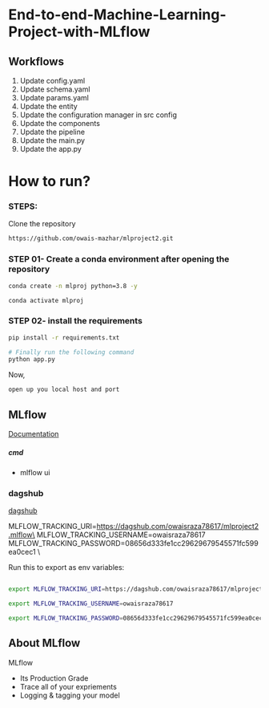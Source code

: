 # End-to-end-Machine-Learning-Project-with-MLflow


## Workflows

1. Update config.yaml
2. Update schema.yaml
3. Update params.yaml
4. Update the entity
5. Update the configuration manager in src config
6. Update the components
7. Update the pipeline 
8. Update the main.py
9. Update the app.py



# How to run?
### STEPS:

Clone the repository

```bash
https://github.com/owais-mazhar/mlproject2.git
```
### STEP 01- Create a conda environment after opening the repository

```bash
conda create -n mlproj python=3.8 -y
```

```bash
conda activate mlproj
```


### STEP 02- install the requirements
```bash
pip install -r requirements.txt
```


```bash
# Finally run the following command
python app.py
```

Now,
```bash
open up you local host and port
```



## MLflow

[Documentation](https://mlflow.org/docs/latest/index.html)


##### cmd
- mlflow ui

### dagshub
[dagshub](https://dagshub.com/)

MLFLOW_TRACKING_URI=https://dagshub.com/owaisraza78617/mlproject2.mlflow\
MLFLOW_TRACKING_USERNAME=owaisraza78617 \
MLFLOW_TRACKING_PASSWORD=08656d333fe1cc29629679545571fc599ea0cec1 \

Run this to export as env variables:

```bash

export MLFLOW_TRACKING_URI=https://dagshub.com/owaisraza78617/mlproject2.mlflow

export MLFLOW_TRACKING_USERNAME=owaisraza78617

export MLFLOW_TRACKING_PASSWORD=08656d333fe1cc29629679545571fc599ea0cec1

```

## About MLflow 
MLflow

 - Its Production Grade
 - Trace all of your expriements
 - Logging & tagging your model